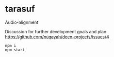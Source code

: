 # tarasuf
Audio-alignment

Discussion for further development goals and plan: https://github.com/nuqayah/deen-projects/issues/4

`````
npm i
npm start
`````

